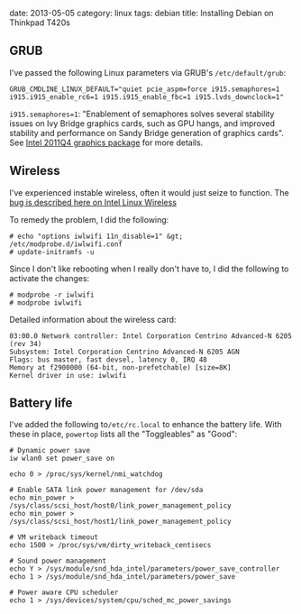 date:    2013-05-05
category: linux
tags: debian
title: Installing Debian on Thinkpad T420s
## GRUB

I've passed the following Linux parameters via GRUB's
```/etc/default/grub```:


    GRUB_CMDLINE_LINUX_DEFAULT="quiet pcie_aspm=force i915.semaphores=1 i915.i915_enable_rc6=1 i915.i915_enable_fbc=1 i915.lvds_downclock=1"


```i915.semaphores=1```: "Enablement of semaphores solves several
stability issues on Ivy Bridge graphics cards, such as GPU hangs, and
improved stability and performance on Sandy Bridge generation of
graphics cards". See <a
href="http://intellinuxgraphics.org/2011Q4.html">Intel 2011Q4 graphics
package</a> for more details.

## Wireless

I've experienced instable wireless, often it would just seize to
function. The <a
href="http://bugzilla.intellinuxwireless.org/show_bug.cgi?id=2315">bug
is described here on Intel Linux Wireless</a>


To remedy the problem, I did the following:


    # echo "options iwlwifi 11n_disable=1" &gt; /etc/modprobe.d/iwlwifi.conf
    # update-initramfs -u


Since I don't like rebooting when I really don't have to, I
did the following to activate the changes:


    # modprobe -r iwlwifi
    # modprobe iwlwifi


Detailed information about the wireless card:


    03:00.0 Network controller: Intel Corporation Centrino Advanced-N 6205 (rev 34)
    Subsystem: Intel Corporation Centrino Advanced-N 6205 AGN
    Flags: bus master, fast devsel, latency 0, IRQ 48
    Memory at f2900000 (64-bit, non-prefetchable) [size=8K]
    Kernel driver in use: iwlwifi


## Battery life

I've added the following to```/etc/rc.local``` to enhance the battery
life. With these in place, ```powertop``` lists all the "Toggleables"
as "Good":


    # Dynamic power save
    iw wlan0 set power_save on

    echo 0 > /proc/sys/kernel/nmi_watchdog

    # Enable SATA link power management for /dev/sda
    echo min_power > /sys/class/scsi_host/host0/link_power_management_policy
    echo min_power > /sys/class/scsi_host/host1/link_power_management_policy

    # VM writeback timeout
    echo 1500 > /proc/sys/vm/dirty_writeback_centisecs

    # Sound power management
    echo Y > /sys/module/snd_hda_intel/parameters/power_save_controller
    echo 1 > /sys/module/snd_hda_intel/parameters/power_save

    # Power aware CPU scheduler
    echo 1 > /sys/devices/system/cpu/sched_mc_power_savings


